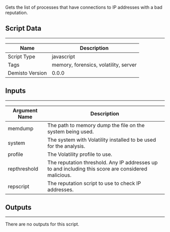 Gets the list of processes that have connections to IP addresses with a bad reputation.

## Script Data
---

| **Name** | **Description** |
| --- | --- |
| Script Type | javascript |
| Tags | memory, forensics, volatility, server |
| Demisto Version | 0.0.0 |

## Inputs
---

| **Argument Name** | **Description** |
| --- | --- |
| memdump | The path to memory dump the file on the system being used. |
| system | The system with Volatility installed to be used for the analysis. |
| profile | The Volatility profile to use. |
| repthreshold | The reputation threshold. Any IP addresses up to and including this score are considered malicious. |
| repscript | The reputation script to use to check IP addresses. |

## Outputs
---
There are no outputs for this script.
